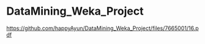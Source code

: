# DataMining_Weka_Project
https://github.com/happyAyun/DataMining_Weka_Project/files/7665001/16.pdf
